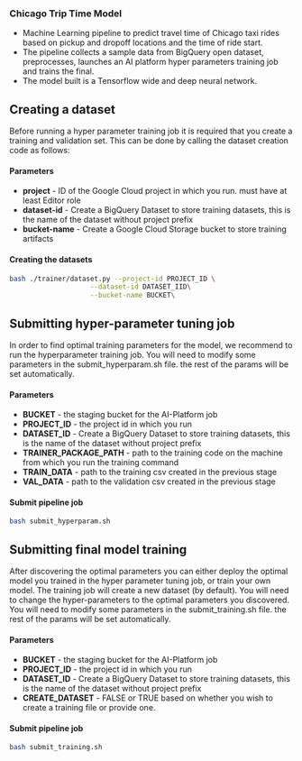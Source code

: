 ### Chicago Trip Time Model

- Machine Learning pipeline to predict travel time of Chicago taxi rides based on pickup and dropoff locations and the time of ride start.
- The pipeline collects a sample data from BigQuery open dataset, preprocesses, launches an AI platform hyper parameters training job and trains the final.
- The model built is a Tensorflow wide and deep neural network.

## Creating a dataset
Before running a hyper parameter training job it is required that you create a training and validation set. 
This can be done by calling the dataset creation code as follows:

#### Parameters
- **project** - ID of the Google Cloud project in which you run. must have at least Editor role
- **dataset-id** - Create a BigQuery Dataset to store training datasets,
                   this is the name of the dataset without project prefix
- **bucket-name** - Create a Google Cloud Storage bucket to store training artifacts 

#### Creating the datasets
```bash
bash ./trainer/dataset.py --project-id PROJECT_ID \
                    --dataset-id DATASET_IID\
                    --bucket-name BUCKET\
```

## Submitting hyper-parameter tuning job
In order to find optimal training parameters for the model, we recommend to run the hyperparameter training job.
You will need to modify some parameters in the submit_hyperparam.sh file. the rest of the params will be set automatically.
#### Parameters
- **BUCKET** - the staging bucket for the AI-Platform job
- **PROJECT_ID** - the project id in which you run
- **DATASET_ID** - Create a BigQuery Dataset to store training datasets,
                    this is the name of the dataset without project prefix
- **TRAINER_PACKAGE_PATH** - path to the training code on the machine from which you run the training command
- **TRAIN_DATA** - path to the training csv created in the previous stage
- **VAL_DATA** - path to the validation csv created in the previous stage

#### Submit pipeline job
```bash
bash submit_hyperparam.sh

```

## Submitting final model training
After discovering the optimal parameters you can either deploy the optimal model you trained in the hyper parameter tuning job, or train your own model.
The training job will create a new dataset (by default). You will need to change the hyper-parameters to the optimal parameters you discovered.
You will need to modify some parameters in the submit_training.sh file. the rest of the params will be set automatically.
 
#### Parameters
- **BUCKET** - the staging bucket for the AI-Platform job
- **PROJECT_ID** - the project id in which you run
- **DATASET_ID** - Create a BigQuery Dataset to store training datasets,
                    this is the name of the dataset without project prefix
- **CREATE_DATASET** - FALSE or TRUE based on whether you wish to create a training file or provide one.

#### Submit pipeline job
```bash
bash submit_training.sh

```
